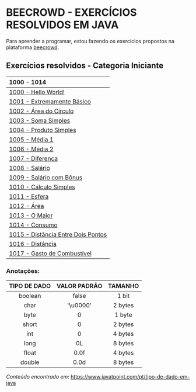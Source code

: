 
# BEECROWD - EXERCÍCIOS RESOLVIDOS EM JAVA

Para aprender a programar, estou fazendo os exercícios propostos na plataforma [beecrowd](https://www.beecrowd.com.br/judge/en/login).

## Exercícios resolvidos - Categoria Iniciante
1000 - 1014                                                                                                      |
:----------------------------------------------------------------------------------------------------------------|
[1000 - Hello World!](https://github.com/guto-silva/beecrowd-java/blob/master/BeeCrowd1000.java)                 |  
[1001 - Extremamente Básico](https://github.com/guto-silva/beecrowd-java/blob/master/BeeCrowd1001.java)          |
[1002 - Área do Círculo](https://github.com/guto-silva/beecrowd-java/blob/master/BeeCrowd1002.java)              |
[1003 - Soma Simples](https://github.com/guto-silva/beecrowd-java/blob/master/BeeCrowd1003.java)                 |
[1004 - Produto Simples](https://github.com/guto-silva/beecrowd-java/blob/master/BeeCrowd1004.java)              |
[1005 - Média 1](https://github.com/guto-silva/beecrowd-java/blob/master/BeeCrowd1005.java)                      |
[1006 - Média 2](https://github.com/guto-silva/beecrowd-java/blob/master/BeeCrowd1006.java)                      |
[1007 - Diferença](https://github.com/guto-silva/beecrowd-java/blob/master/BeeCrowd1007.java)                    |
[1008 - Salário](https://github.com/guto-silva/beecrowd-java/blob/master/BeeCrowd1008.java)                      |
[1009 - Salário com Bônus](https://github.com/guto-silva/beecrowd-java/blob/master/BeeCrowd1009.java)            |
[1010 - Cálculo Simples](https://github.com/guto-silva/beecrowd-java/blob/master/BeeCrowd1010.java)              |
[1011 - Esfera](https://github.com/guto-silva/beecrowd-java/blob/master/BeeCrowd1011.java)                       |
[1012 - Área](https://github.com/guto-silva/beecrowd-java/blob/master/BeeCrowd1012.java)                         |
[1013 - O Maior](https://github.com/guto-silva/beecrowd-java/blob/master/BeeCrowd1013.java)                      |
[1014 - Consumo](https://github.com/guto-silva/beecrowd-java/blob/master/BeeCrowd1014.java)                      |
[1015 - Distância Entre Dois Pontos](https://github.com/guto-silva/beecrowd-java/blob/master/BeeCrowd1015.java)  |  
[1016 - Distância](https://github.com/guto-silva/beecrowd-java/blob/master/BeeCrowd1016.java)                    |
[1017 - Gasto de Combustível](https://github.com/guto-silva/beecrowd-java/blob/master/BeeCrowd1017.java)         |

### Anotações:

TIPO DE DADO | VALOR PADRÃO | TAMANHO 
:-----------:|:------------:|:-------:
boolean      | false        | 1 bit
char         | '\u0000'     | 2 bytes
byte         | 0            | 1 byte
short        | 0            | 2 bytes
int          | 0            | 4 bytes
long         | 0L           | 8 bytes
float        | 0.0f         | 4 bytes
double       | 0.0d         | 8 bytes

*Conteúdo encontrado em:* <https://www.javatpoint.com/pt/tipo-de-dado-em-java> 
